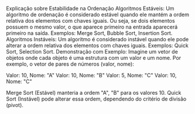 Explicação sobre Estabilidade na Ordenação
Algoritmos Estáveis:
Um algoritmo de ordenação é considerado estável quando ele mantém a ordem relativa dos elementos com chaves iguais. Ou seja, se dois elementos possuem o mesmo valor, o que aparece primeiro na entrada aparecerá primeiro na saída.
Exemplos: Merge Sort, Bubble Sort, Insertion Sort.
Algoritmos Instáveis:
Um algoritmo é considerado instável quando ele pode alterar a ordem relativa dos elementos com chaves iguais.
Exemplos: Quick Sort, Selection Sort.
Demonstração com Exemplo:
Imagine um vetor de objetos onde cada objeto é uma estrutura com um valor e um nome. Por exemplo, o vetor de pares de números (valor, nome):

Valor: 10, Nome: "A"
Valor: 10, Nome: "B"
Valor: 5, Nome: "C"
Valor: 10, Nome: "C"

Merge Sort (Estável) manteria a ordem "A", "B" para os valores 10.
Quick Sort (Instável) pode alterar essa ordem, dependendo do critério de divisão (pivot).